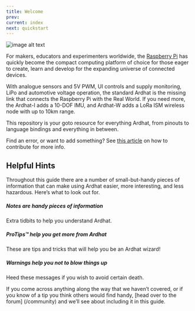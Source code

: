 ```yaml
---
title: Welcome
prev: 
current: index
next: quickstart
---
```



 ![image alt text](/media/ArdhatSunrise400.jpg)

For makers, educators and experimenters worldwide, the [Raspberry Pi](http://www.raspberrypi.org/help/what-is-a-raspberry-pi/) has quickly become the compact computing platform of choice for those eager to create, learn and develop for the expanding universe of connected devices. 

With analogue sensors and 5V PWM, UI controls and supply monitoring, LiPo and automotive voltage operation, the standard Ardhat is the missing link that connects the Raspberry Pi with the Real World.  If you need more, the Ardhat-I adds a 10-DOF IMU, and Ardhat-W adds a LoRa ISM wireless node with up to 10km range.

This repository is your goto resource for everything Ardhat, from pinouts to language bindings and everything in between. 

Find an error, or want to add something? See [this article](/doc/contributing) on how to contribute for more info.

## Helpful Hints

Throughout this guide there are a number of small-but-handy pieces of
information that can make using Ardhat easier, more interesting, and less
hazardous. Here’s what to look out for.


<div class="note info">
  <h5>Notes are handy pieces of information</h5>
  <p>Extra tidbits to help you understand Ardhat.</p>
</div>

<div class="note">
  <h5>ProTips™ help you get more from Ardhat</h5>
  <p>These are tips and tricks that will help you be an Ardhat wizard!</p>
</div>

<div class="note warning">
  <h5>Warnings help you not to blow things up</h5>
  <p>Heed these messages if you wish to avoid certain death.</p>
</div>



If you come across anything along the way that we haven’t covered, or if you
know of a tip you think others would find handy, [head over to the forum] (/community) and we’ll see about including it in this guide.
